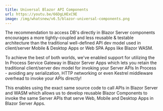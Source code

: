 ```yaml
---
title: Universal Blazor API Components
url: https://youtu.be/66DgLHExC9E
image: /img/whatsnew/v6.5/blazor-universal-components.png
---
```


The recommendation to access DB's directly in Blazor Server components encourages a more tightly-coupled and less reusable & testable architecture than the traditional well-defined API dev model used in client/server Mobile & Desktop Apps or Web SPA Apps like Blazor WASM.

To achieve the best of both worlds, we've enabled support for utilizing the In Process Service Gateway in Blazor Server Apps which lets you retain the traditional client/server dev model for invoking your Server APIs In Process - avoiding any serialization, HTTP networking or even Kestrel middleware overhead to invoke your APIs directly!

This enables using the exact same source code to call APIs in Blazor Server and WASM which allows us to develop reusable Blazor Components to invoke the same Server APIs that serve Web, Mobile and Desktop Apps in Blazor Server Apps.
